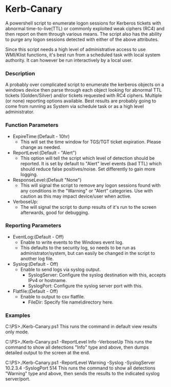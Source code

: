 # Kerb-Canary
A powershell script to enumerate logon sessions for Kerberos tickets with abnormal time-to-live(TTL) or commonly exploited weak ciphers (RC4) and then report on them through various means. The script also has the ability to purge any logon sessions detected with either of the above attributes.

Since this script needs a high level of administrative access to use WMI/Klist functions, it's best run from a scheduled task with local system authority. It can however be run interactively by a local user.

### Description
A probably over complicated script to enumerate the kerberos objects on a windows device then parse through each object looking for abnormal TTL tickets (Golden/Silver) and/or tickets requested with RC4 ciphers. Multiple (or none) reporting options available. Best results are probably going to come from running as System via schedule task or as a high level administrator.

### Function Parameters

- ExpireTime:(Default - 10hr) 
  - This will set the time window for TGS/TGT ticket expiration. Please change as needed.
- ReportLevel:(Default - "Alert") 
  - This option will tell the script which level of detection should be reported. It is set by default to "Alert" level events (bad TTL) which should reduce false positives/noise. Set differently to gain more logging.
- ResponseLevel:(Default "None")
  - This will signal the script to remove any logon sessions found with any conditions in the "Warning" or "Alert" categories. Use with caution as this may impact device/user when active.
- VerboseUp:
  - The will signal the script to dump results of it's run to the screen afterwards, good for debugging.


### Reporting Parameters
- EventLog:(Default - Off)
  - Enable to write events to the Windows event log. 
  - This defaults to the security log, so needs to be run as administrator/system, but can easily be changed in the script to another log file.
- Syslog:(Default - Off) 
  - Enable to send logs via syslog output.
    - SyslogServer: Configure the syslog destination with this, accepts IPv4 or hostname.
    - SyslogPort: Configure the syslog server port with this.        
- Flatfile:(Default - Off) 
  - Enable to output to csv flatfile.
    - FileDir: Specify file name\directory here.

### Examples
C:\PS>./Kerb-Canary.ps1 
This runs the command in default view results only mode. 

C:\PS>./Kerb-Canary.ps1 -ReportLevel Info -VerboseUp
This runs the command to show all detections "Info" type and above, then dumps detailed output to the screen at the end.

C:\PS>./Kerb-Canary.ps1 -ReportLevel Warning -Syslog -SyslogServer 10.2.3.4 -SyslogPort 514
This runs the command to show all detections "Warning" type and above, then sends the results to the indicated syslog server/port.
